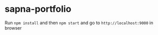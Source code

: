 # sapna-portfolio

Run `npm install` and then `npm start` and go to `http://localhost:9000` in browser
